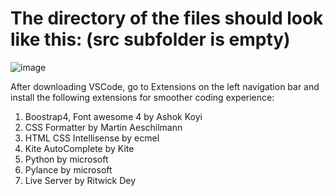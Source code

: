 # The directory of the files should look like this: (src subfolder is empty)

![image](https://user-images.githubusercontent.com/85050534/150269739-8036e6a3-3a71-471d-b314-9d6516c7987c.png)

After downloading VSCode, go to Extensions on the left navigation bar and install the following extensions for smoother coding experience:

1. Boostrap4, Font awesome 4 by Ashok Koyi
2. CSS Formatter by Martin Aeschilmann
3. HTML CSS Intellisense by ecmel
4. Kite AutoComplete by Kite
5. Python by microsoft
6. Pylance by microsoft 
7. Live Server by Ritwick Dey
